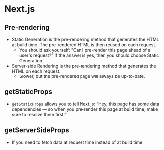# Next.js

## Pre-rendering
- Static Generation is the pre-rendering method that generates the HTML at build time. The pre-rendered HTML is then reused on each request.
    - You should ask yourself: "Can I pre-render this page ahead of a user's request?" If the answer is yes, then you should choose Static Generation.
- Server-side Rendering is the pre-rendering method that generates the HTML on each request.
    -  Slower, but the pre-rendered page will always be up-to-date.

## getStaticProps
-  `getStaticProps` allows you to tell Next.js: “Hey, this page has some data dependencies — so when you pre-render this page at build time, make sure to resolve them first!”

## getServerSideProps
- If you need to fetch data at request time instead of at build time
